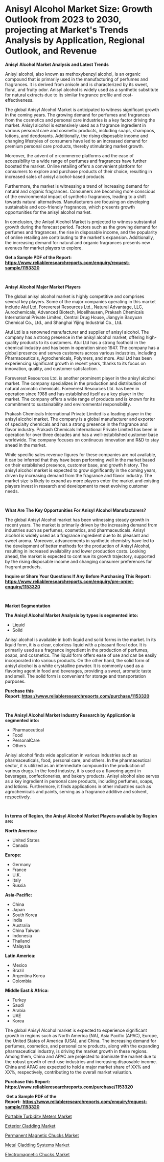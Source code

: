 <p><h1>Anisyl Alcohol Market Size: Growth Outlook from 2023 to 2030, projecting at Market's Trends Analysis by Application, Regional Outlook, and Revenue</h1></p><p><strong>Anisyl Alcohol Market Analysis and Latest Trends</strong></p>
<p><p>Anisyl alcohol, also known as methoxybenzyl alcohol, is an organic compound that is primarily used in the manufacturing of perfumes and fragrances. It is derived from anisole and is characterized by its sweet, floral, and fruity odor. Anisyl alcohol is widely used as a synthetic substitute for natural extracts due to its similar fragrance profile and cost-effectiveness.</p><p>The global Anisyl Alcohol Market is anticipated to witness significant growth in the coming years. The growing demand for perfumes and fragrances from the cosmetics and personal care industries is a key factor driving the market. Anisyl alcohol is extensively used as a fragrance ingredient in various personal care and cosmetic products, including soaps, shampoos, lotions, and deodorants. Additionally, the rising disposable income and changing lifestyles of consumers have led to an increased demand for premium personal care products, thereby stimulating market growth.</p><p>Moreover, the advent of e-commerce platforms and the ease of accessibility to a wide range of perfumes and fragrances have further boosted the market. Online retailing offers a convenient platform for consumers to explore and purchase products of their choice, resulting in increased sales of anisyl alcohol-based products.</p><p>Furthermore, the market is witnessing a trend of increasing demand for natural and organic fragrances. Consumers are becoming more conscious of the environmental impact of synthetic fragrances, leading to a shift towards natural alternatives. Manufacturers are focusing on developing sustainable and eco-friendly fragrances, which presents growth opportunities for the anisyl alcohol market.</p><p>In conclusion, the Anisyl Alcohol Market is projected to witness substantial growth during the forecast period. Factors such as the growing demand for perfumes and fragrances, the rise in disposable income, and the popularity of online retailing are contributing to the market's expansion. Additionally, the increasing demand for natural and organic fragrances presents new avenues for market players to explore.</p></p>
<p><strong>Get a Sample PDF of the Report:&nbsp; <a href="https://www.reliableresearchreports.com/enquiry/request-sample/1153320">https://www.reliableresearchreports.com/enquiry/request-sample/1153320</a></strong></p>
<p>&nbsp;</p>
<p><strong>Anisyl Alcohol Major Market Players</strong></p>
<p><p>The global anisyl alcohol market is highly competitive and comprises several key players. Some of the major companies operating in this market include Atul Ltd, Foreverest Resources Ltd., Natural Advantage, LLC, Aurochemicals, Advanced Biotech, Moellhausen, Prakash Chemicals International Private Limited, Central Drug House, Jiangyin Baoyuan Chemical Co., Ltd., and Shanghai Yijing Industrial Co., Ltd.</p><p>Atul Ltd is a renowned manufacturer and supplier of anisyl alcohol. The company has a strong presence in the anisyl alcohol market, offering high-quality products to its customers. Atul Ltd has a strong foothold in the chemical industry and has been in operation since 1947. The company has a global presence and serves customers across various industries, including Pharmaceuticals, Agrochemicals, Polymers, and more. Atul Ltd has been experiencing significant growth in recent years, thanks to its focus on innovation, quality, and customer satisfaction.</p><p>Foreverest Resources Ltd. is another prominent player in the anisyl alcohol market. The company specializes in the production and distribution of natural aromatic chemicals. Foreverest Resources Ltd. has been in operation since 1988 and has established itself as a key player in the market. The company offers a wide range of products and is known for its commitment to sustainability and environmental responsibility.</p><p>Prakash Chemicals International Private Limited is a leading player in the anisyl alcohol market. The company is a global manufacturer and exporter of specialty chemicals and has a strong presence in the fragrance and flavor industry. Prakash Chemicals International Private Limited has been in operation for over three decades and has a well-established customer base worldwide. The company focuses on continuous innovation and R&D to stay ahead in the market.</p><p>While specific sales revenue figures for these companies are not available, it can be inferred that they have been performing well in the market based on their established presence, customer base, and growth history. The anisyl alcohol market is expected to grow significantly in the coming years, driven by increasing demand from the fragrance and flavor industry. The market size is likely to expand as more players enter the market and existing players invest in research and development to meet evolving customer needs.</p></p>
<p>&nbsp;</p>
<p><strong>What Are The Key Opportunities For Anisyl Alcohol Manufacturers?</strong></p>
<p><p>The global Anisyl Alcohol market has been witnessing steady growth in recent years. The market is primarily driven by the increasing demand from industries such as perfumes, cosmetics, and pharmaceuticals. Anisyl alcohol is widely used as a fragrance ingredient due to its pleasant and sweet aroma. Moreover, advancements in synthetic chemistry have led to the development of better methods for the production of Anisyl Alcohol, resulting in increased availability and lower production costs. Looking ahead, the market is expected to continue its growth trajectory, supported by the rising disposable income and changing consumer preferences for fragrant products.</p></p>
<p><strong>Inquire or Share Your Questions If Any Before Purchasing This Report: <a href="https://www.reliableresearchreports.com/enquiry/pre-order-enquiry/1153320">https://www.reliableresearchreports.com/enquiry/pre-order-enquiry/1153320</a></strong></p>
<p>&nbsp;</p>
<p><strong>Market Segmentation</strong></p>
<p><strong>The Anisyl Alcohol Market Analysis by types is segmented into:</strong></p>
<p><ul><li>Liquid</li><li>Soild</li></ul></p>
<p><p>Anisyl alcohol is available in both liquid and solid forms in the market. In its liquid form, it is a clear, colorless liquid with a pleasant floral odor. It is primarily used as a fragrance ingredient in the production of perfumes, soaps, and cosmetics. The liquid form offers ease of use and can be easily incorporated into various products. On the other hand, the solid form of anisyl alcohol is a white crystalline powder. It is commonly used as a flavoring agent in food and beverages, providing a sweet, aromatic taste and smell. The solid form is convenient for storage and transportation purposes.</p></p>
<p><strong>Purchase this Report:&nbsp;<a href="https://www.reliableresearchreports.com/purchase/1153320">https://www.reliableresearchreports.com/purchase/1153320</a></strong></p>
<p>&nbsp;</p>
<p><strong>The Anisyl Alcohol Market Industry Research by Application is segmented into:</strong></p>
<p><ul><li>Pharmaceutical</li><li>Food</li><li>PersonalCare</li><li>Others</li></ul></p>
<p><p>Anisyl alcohol finds wide application in various industries such as pharmaceuticals, food, personal care, and others. In the pharmaceutical sector, it is utilized as an intermediate compound in the production of various drugs. In the food industry, it is used as a flavoring agent in beverages, confectioneries, and bakery products. Anisyl alcohol also serves as a key ingredient in personal care products, including perfumes, soaps, and lotions. Furthermore, it finds applications in other industries such as agrochemicals and paints, serving as a fragrance additive and solvent, respectively.</p></p>
<p>&nbsp;</p>
<p><strong>In terms of Region, the Anisyl Alcohol Market Players available by Region are:</strong></p>
<p>
    <p> <strong> North America: </strong>
        <ul>
            <li>United States</li>
            <li>Canada</li>
        </ul>
        </p> 
    <p> <strong> Europe: </strong>
        <ul>
            <li>Germany</li>
            <li>France</li>
            <li>U.K.</li>
            <li>Italy</li>
            <li>Russia</li>
        </ul>
        </p> 
    <p> <strong> Asia-Pacific: </strong>
        <ul>
            <li>China</li>
            <li>Japan</li>
            <li>South Korea</li>
            <li>India</li>
            <li>Australia</li>
            <li>China Taiwan</li>
            <li>Indonesia</li>
            <li>Thailand</li>
            <li>Malaysia</li>
        </ul>
        </p> 
    <p> <strong> Latin America: </strong>
        <ul>
            <li>Mexico</li>
            <li>Brazil</li>
            <li>Argentina Korea</li>
            <li>Colombia</li>
        </ul>
        </p> 
    <p> <strong> Middle East & Africa: </strong>
        <ul>
            <li>Turkey</li>
            <li>Saudi</li>
            <li>Arabia</li>
            <li>UAE</li>
            <li>Korea</li>
        </ul>
    </p>
    </p>
<p><p>The global Anisyl Alcohol market is expected to experience significant growth in regions such as North America (NA), Asia Pacific (APAC), Europe, the United States of America (USA), and China. The increasing demand for perfumes, cosmetics, and personal care products, along with the expanding pharmaceutical industry, is driving the market growth in these regions. Among them, China and APAC are projected to dominate the market due to the robust growth of end-use industries and increasing disposable income. China and APAC are expected to hold a major market share of XX% and XX%, respectively, contributing to the overall market valuation.</p></p>
<p><strong>Purchase this Report: <a href="https://www.reliableresearchreports.com/purchase/1153320">https://www.reliableresearchreports.com/purchase/1153320</a></strong></p>
<p>&nbsp;<strong>Get a Sample PDF of the Report:&nbsp;&nbsp;<a href="https://www.reliableresearchreports.com/enquiry/request-sample/1153320">https://www.reliableresearchreports.com/enquiry/request-sample/1153320</a></strong></p>
<p><strong></strong></p>
<p><p><a href="https://medium.com/@samanthareed1916/analyzing-portable-turbidity-meters-market-global-industry-perspective-and-forecast-2023-to-2030-2b28d1721a10">Portable Turbidity Meters Market</a></p><p><a href="https://github.com/aliciawhite5576/Market-Research-Report-List-1/blob/main/exterior-cladding-market.md">Exterior Cladding Market</a></p><p><a href="https://medium.com/@rosejohnson762014/permanent-magnetic-chucks-market-exploring-market-share-market-trends-and-future-growth-790a5c3bf527">Permanent Magnetic Chucks Market</a></p><p><a href="https://github.com/marloy8/Market-Research-Report-List-1/blob/main/metal-cladding-systems-market.md">Metal Cladding Systems Market</a></p><p><a href="https://medium.com/@joanobrien1990/electromagnetic-chucks-market-the-key-to-successful-business-strategy-forecast-till-2030-2f91e6f98d93">Electromagnetic Chucks Market</a></p></p>